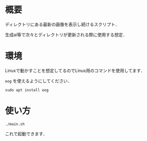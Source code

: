 # 概要
ディレクトリにある最新の画像を表示し続けるスクリプト．

生成ai等で次々とディレクトリが更新される際に使用する想定．

# 環境
Linuxで動かすことを想定してるのでLinux用のコマンドを使用してます．

`eog`
を使えるようにしてください．

```
sudo apt install eog
```

# 使い方
```
./main.sh
```
これで起動できます．